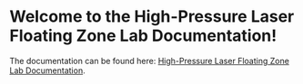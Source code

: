 # Welcome to the High-Pressure Laser Floating Zone Lab Documentation!

The documentation can be found here: [High-Pressure Laser Floating Zone Lab Documentation](https://stevenjgomez.github.io/hp-lfz-site/).